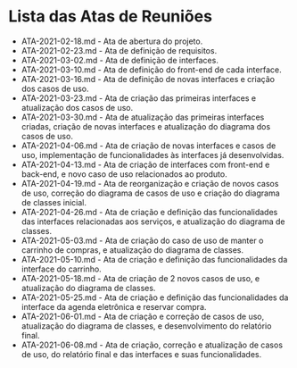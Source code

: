 # Lista das Atas de Reuniões

* ATA-2021-02-18.md - Ata de abertura do projeto.
* ATA-2021-02-23.md - Ata de definição de requisitos.
* ATA-2021-03-02.md - Ata de definição de interfaces.
* ATA-2021-03-10.md - Ata de definição do front-end de cada interface.
* ATA-2021-03-16.md - Ata de definição de novas interfaces e criação dos casos de uso.
* ATA-2021-03-23.md - Ata de criação das primeiras interfaces e atualização dos casos de uso.
* ATA-2021-03-30.md - Ata de atualização das primeiras interfaces criadas, criação de novas interfaces e atualização do diagrama dos casos de uso.
* ATA-2021-04-06.md - Ata de criação de novas interfaces e casos de uso, implementação de funcionalidades às interfaces já desenvolvidas.
* ATA-2021-04-13.md - Ata de criação de interfaces com front-end e back-end, e novo caso de uso relacionados ao produto.
* ATA-2021-04-19.md - Ata de reorganização e criação de novos casos de uso, correção do diagrama de casos de uso e criação do diagrama de classes inicial.
* ATA-2021-04-26.md - Ata de criação e definição das funcionalidades das interfaces relacionadas aos serviços, e atualização do diagrama de classes.
* ATA-2021-05-03.md - Ata de criação do caso de uso de manter o carrinho de compras, e atualização do diagrama de classes.
* ATA-2021-05-10.md - Ata de criação e definição das funcionalidades da interface do carrinho.
* ATA-2021-05-18.md - Ata de criação de 2 novos casos de uso, e atualização do diagrama de classes.
* ATA-2021-05-25.md - Ata de criação e definição das funcionalidades da interface da agenda eletrônica e reservar compra.
* ATA-2021-06-01.md - Ata de criação e correção de casos de uso, atualização do diagrama de classes, e desenvolvimento do relatório final.
* ATA-2021-06-08.md - Ata de criação, correção e atualização de casos de uso, do relatório final e das interfaces e suas funcionalidades.

